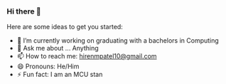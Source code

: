### Hi there 👋


Here are some ideas to get you started:

- 🔭 I’m currently working on graduating with a bachelors in Computing
- 💬 Ask me about ... Anything
- 📫 How to reach me: hirenmpatel10@gmail.com
- 😄 Pronouns: He/Him
- ⚡ Fun fact: I am an MCU stan

